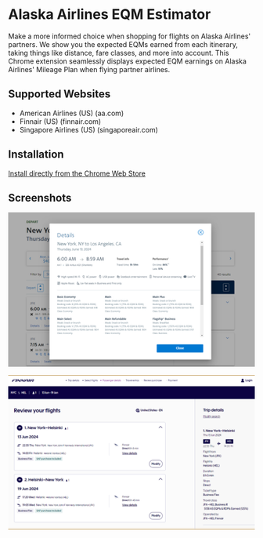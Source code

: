 
# Alaska Airlines EQM Estimator

Make a more informed choice when shopping for flights on Alaska Airlines' partners.  We show you the expected EQMs earned from each itinerary, taking things like distance, fare classes, and more into account.  This Chrome extension seamlessly displays expected EQM earnings on Alaska Airlines' Mileage Plan when flying partner airlines.


## Supported Websites

- American Airlines (US) (aa.com)
- Finnair (US) (finnair.com)
- Singapore Airlines (US) (singaporeair.com)

## Installation
[Install directly from the Chrome Web Store](https://chromewebstore.google.com/detail/alaska-airlines-mileage-p/lahlhfjmapfpnpcmioiiiojijncpjclb?hl=en&authuser=0)


## Screenshots

![App Screenshot](https://github.com/heeshung/as-mileage-plan-earning-extension/blob/main/screenshots/aa1280.png?raw=true)

![App Screenshot](https://github.com/heeshung/as-mileage-plan-earning-extension/blob/main/screenshots/ay1280.png?raw=true)